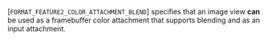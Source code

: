 [`FORMAT_FEATURE2_COLOR_ATTACHMENT_BLEND`] specifies that an
image view  **can**  be used as a framebuffer color attachment that supports
blending and as an input attachment.